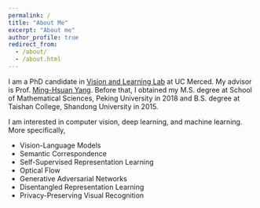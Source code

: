 ```yaml
---
permalink: /
title: "About Me"
excerpt: "About me"
author_profile: true
redirect_from:
  - /about/
  - /about.html
---
```


I am a PhD candidate in [Vision and Learning Lab](http://vllab.ucmerced.edu) at UC Merced.
My advisor is Prof. [Ming-Hsuan Yang](http://faculty.ucmerced.edu/mhyang/).
Before that, I obtained my M.S. degree at School of Mathematical Sciences, Peking University in 2018
and B.S. degree at Taishan College, Shandong University in 2015.

I am interested in computer vision, deep learning, and machine learning.
More specifically,
- Vision-Language Models
- Semantic Correspondence
- Self-Supervised Representation Learning
- Optical Flow
- Generative Adversarial Networks
- Disentangled Representation Learning
- Privacy-Preserving Visual Recognition

